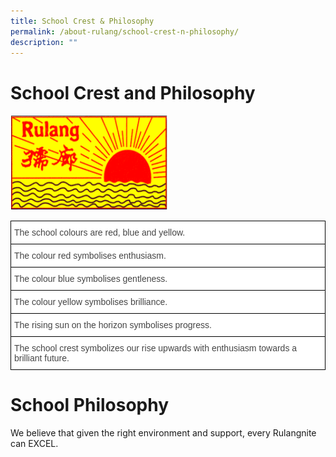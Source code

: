 ```yaml
---
title: School Crest & Philosophy
permalink: /about-rulang/school-crest-n-philosophy/
description: ""
---
```


# School Crest and Philosophy

<img src="/images/03_School%20Crest.png" 
     style="width:50%">

<style type="text/css">
.tg  {border-collapse:collapse;border-spacing:0;}
.tg td{border-color:black;border-style:solid;border-width:1px;font-family:Arial, sans-serif;font-size:14px;
  overflow:hidden;padding:10px 5px;word-break:normal;}
.tg th{border-color:black;border-style:solid;border-width:1px;font-family:Arial, sans-serif;font-size:14px;
  font-weight:normal;overflow:hidden;padding:10px 5px;word-break:normal;}
.tg .tg-sdzj{background-color:#FFF;color:#454545;text-align:left;vertical-align:middle}
</style>
<table class="tg">
<thead>
  <tr>
    <th class="tg-sdzj"><span style="color:inherit;background-color:transparent">The school colours are red, blue and yellow.</span></th>
  </tr>
</thead>
<tbody>
  <tr>
    <td class="tg-sdzj"><span style="color:inherit;background-color:transparent"> The colour red symbolises enthusiasm.</span></td>
  </tr>
  <tr>
    <td class="tg-sdzj"><span style="color:inherit;background-color:transparent"> The colour blue symbolises gentleness.</span></td>
  </tr>
  <tr>
    <td class="tg-sdzj"><span style="color:inherit;background-color:transparent"> The colour yellow symbolises brilliance.</span></td>
  </tr>
  <tr>
    <td class="tg-sdzj"><span style="color:inherit;background-color:transparent"> The rising sun on the horizon symbolises progress.</span></td>
  </tr>
  <tr>
    <td class="tg-sdzj"><span style="color:inherit;background-color:transparent">The school crest symbolizes our rise upwards with enthusiasm towards a brilliant future.</span></td>
  </tr>
</tbody>
</table>

# School Philosophy

We believe that given the right environment and support, every Rulangnite can EXCEL.
